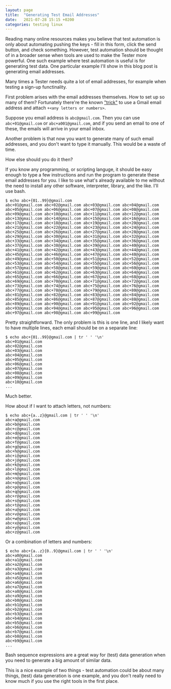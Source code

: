 ```yaml
---
layout: page
title:  "Generating Test Email Addresses"
date:   2021-07-28 15:15 +0200
categories: testing linux
---
```


Reading many online resources makes you believe that test automation is only about automating pushing the keys - fill in this form, click the send button, and check something. However, test automation should be thought of in a broader sense when tools are used to make the Tester more powerful. One such example where test automation is useful is for generating test data. One particular example I'll show in this blog post is generating email addresses.

Many times a Tester needs quite a lot of email addresses, for example when testing a sign-up functinality.

First problem arises with the email addresses themselves. How to set up so many of them? Fortunately there're the known ["trick"](https://gmail.googleblog.com/2008/03/2-hidden-ways-to-get-more-from-your.html) to use a Gmail email address and attach `+<any letters or numbers>`.

Suppose you email address is `abc@gmail.com`. Then you can use `abc+01@gmail.com` or `abc+a001@gmail.com`, and if you send an email to one of these, the emails will arrive in your email inbox.

Another problem is that now you want to generate many of such email addresses, and you don't want to type it manually. This would be a waste of time.

How else should you do it then?

If you know any programming, or scripting languge, it should be easy enough to type a few instructions and run the program to generate these email addresses for you. I like to use what's already available to me without the need to install any other software, interpreter, library, and the like. I'll use bash.

```
$ echo abc+{01..99}@gmail.com
abc+01@gmail.com abc+02@gmail.com abc+03@gmail.com abc+04@gmail.com abc+05@gmail.com abc+06@gmail.com abc+07@gmail.com abc+08@gmail.com abc+09@gmail.com abc+10@gmail.com abc+11@gmail.com abc+12@gmail.com abc+13@gmail.com abc+14@gmail.com abc+15@gmail.com abc+16@gmail.com abc+17@gmail.com abc+18@gmail.com abc+19@gmail.com abc+20@gmail.com abc+21@gmail.com abc+22@gmail.com abc+23@gmail.com abc+24@gmail.com abc+25@gmail.com abc+26@gmail.com abc+27@gmail.com abc+28@gmail.com abc+29@gmail.com abc+30@gmail.com abc+31@gmail.com abc+32@gmail.com abc+33@gmail.com abc+34@gmail.com abc+35@gmail.com abc+36@gmail.com abc+37@gmail.com abc+38@gmail.com abc+39@gmail.com abc+40@gmail.com abc+41@gmail.com abc+42@gmail.com abc+43@gmail.com abc+44@gmail.com abc+45@gmail.com abc+46@gmail.com abc+47@gmail.com abc+48@gmail.com abc+49@gmail.com abc+50@gmail.com abc+51@gmail.com abc+52@gmail.com abc+53@gmail.com abc+54@gmail.com abc+55@gmail.com abc+56@gmail.com abc+57@gmail.com abc+58@gmail.com abc+59@gmail.com abc+60@gmail.com abc+61@gmail.com abc+62@gmail.com abc+63@gmail.com abc+64@gmail.com abc+65@gmail.com abc+66@gmail.com abc+67@gmail.com abc+68@gmail.com abc+69@gmail.com abc+70@gmail.com abc+71@gmail.com abc+72@gmail.com abc+73@gmail.com abc+74@gmail.com abc+75@gmail.com abc+76@gmail.com abc+77@gmail.com abc+78@gmail.com abc+79@gmail.com abc+80@gmail.com abc+81@gmail.com abc+82@gmail.com abc+83@gmail.com abc+84@gmail.com abc+85@gmail.com abc+86@gmail.com abc+87@gmail.com abc+88@gmail.com abc+89@gmail.com abc+90@gmail.com abc+91@gmail.com abc+92@gmail.com abc+93@gmail.com abc+94@gmail.com abc+95@gmail.com abc+96@gmail.com abc+97@gmail.com abc+98@gmail.com abc+99@gmail.com
```

Pretty straightforward. The only problem is this is one line, and I likely want to have multiple lines, each email should be on a separate line:

```
$ echo abc+{01..99}@gmail.com | tr ' ' '\n'
abc+01@gmail.com
abc+02@gmail.com
abc+03@gmail.com
abc+04@gmail.com
abc+05@gmail.com
abc+06@gmail.com
abc+07@gmail.com
abc+08@gmail.com
abc+09@gmail.com
abc+10@gmail.com
...
```

Much better.

How about if I want to attach letters, not numbers:

```
$ echo abc+{a..z}@gmail.com | tr ' ' '\n'
abc+a@gmail.com
abc+b@gmail.com
abc+c@gmail.com
abc+d@gmail.com
abc+e@gmail.com
abc+f@gmail.com
abc+g@gmail.com
abc+h@gmail.com
abc+i@gmail.com
abc+j@gmail.com
abc+k@gmail.com
abc+l@gmail.com
abc+m@gmail.com
abc+n@gmail.com
abc+o@gmail.com
abc+p@gmail.com
abc+q@gmail.com
abc+r@gmail.com
abc+s@gmail.com
abc+t@gmail.com
abc+u@gmail.com
abc+v@gmail.com
abc+w@gmail.com
abc+x@gmail.com
abc+y@gmail.com
abc+z@gmail.com
```

Or a combination of letters and numbers:

```
$ echo abc+{a..z}{0..9}@gmail.com | tr ' ' '\n'
abc+a0@gmail.com
abc+a1@gmail.com
abc+a2@gmail.com
abc+a3@gmail.com
abc+a4@gmail.com
abc+a5@gmail.com
abc+a6@gmail.com
abc+a7@gmail.com
abc+a8@gmail.com
abc+a9@gmail.com
abc+b0@gmail.com
abc+b1@gmail.com
abc+b2@gmail.com
abc+b3@gmail.com
abc+b4@gmail.com
abc+b5@gmail.com
abc+b6@gmail.com
abc+b7@gmail.com
abc+b8@gmail.com
abc+b9@gmail.com
...
```

Bash sequence expressions are a great way for (test) data generation when you need to generate a big amount of similar data.

This is a nice example of two things - test automation could be about many things, (test) data generation is one example, and you don't really need to know much if you use the right tools in the first place.

